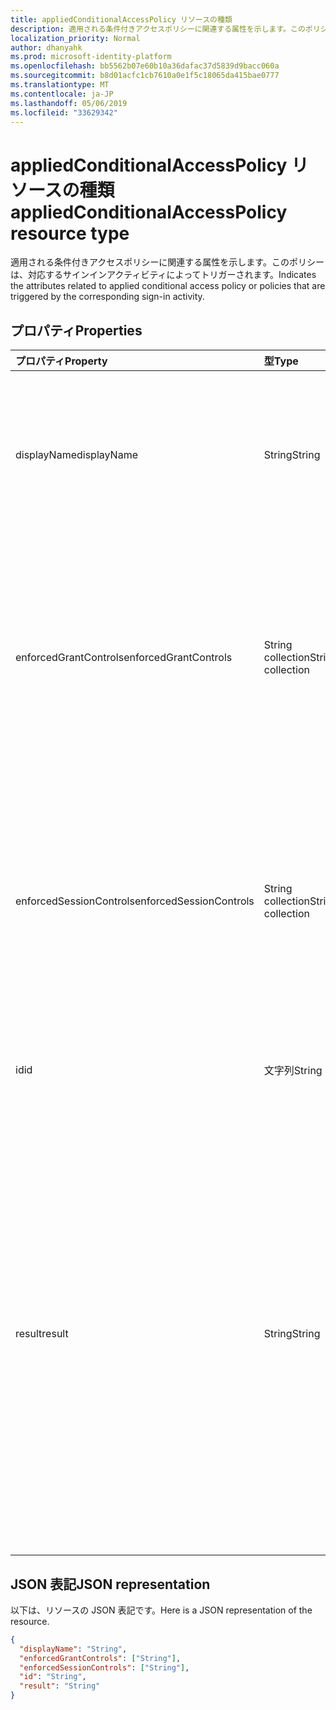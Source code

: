 ```yaml
---
title: appliedConditionalAccessPolicy リソースの種類
description: 適用される条件付きアクセスポリシーに関連する属性を示します。このポリシーは、対応するサインインアクティビティによってトリガーされます。
localization_priority: Normal
author: dhanyahk
ms.prod: microsoft-identity-platform
ms.openlocfilehash: bb5562b07e60b10a36dafac37d5839d9bacc060a
ms.sourcegitcommit: b8d01acfc1cb7610a0e1f5c18065da415bae0777
ms.translationtype: MT
ms.contentlocale: ja-JP
ms.lasthandoff: 05/06/2019
ms.locfileid: "33629342"
---
```

# <a name="appliedconditionalaccesspolicy-resource-type"></a><span data-ttu-id="69ab1-103">appliedConditionalAccessPolicy リソースの種類</span><span class="sxs-lookup"><span data-stu-id="69ab1-103">appliedConditionalAccessPolicy resource type</span></span>

<span data-ttu-id="69ab1-104">適用される条件付きアクセスポリシーに関連する属性を示します。このポリシーは、対応するサインインアクティビティによってトリガーされます。</span><span class="sxs-lookup"><span data-stu-id="69ab1-104">Indicates the attributes related to applied conditional access policy or policies that are triggered by the corresponding sign-in activity.</span></span>

## <a name="properties"></a><span data-ttu-id="69ab1-105">プロパティ</span><span class="sxs-lookup"><span data-stu-id="69ab1-105">Properties</span></span>

| <span data-ttu-id="69ab1-106">プロパティ</span><span class="sxs-lookup"><span data-stu-id="69ab1-106">Property</span></span>   | <span data-ttu-id="69ab1-107">型</span><span class="sxs-lookup"><span data-stu-id="69ab1-107">Type</span></span> |<span data-ttu-id="69ab1-108">説明</span><span class="sxs-lookup"><span data-stu-id="69ab1-108">Description</span></span>|
|:---------------|:--------|:----------|
|<span data-ttu-id="69ab1-109">displayName</span><span class="sxs-lookup"><span data-stu-id="69ab1-109">displayName</span></span>|<span data-ttu-id="69ab1-110">String</span><span class="sxs-lookup"><span data-stu-id="69ab1-110">String</span></span>|<span data-ttu-id="69ab1-111">条件付きアクセスポリシーの名前を参照します (例: "Salesforce の MFA が必要")。</span><span class="sxs-lookup"><span data-stu-id="69ab1-111">Refers to the Name of the conditional access policy (example: “Require MFA for Salesforce”).</span></span>|
|<span data-ttu-id="69ab1-112">enforcedGrantControls</span><span class="sxs-lookup"><span data-stu-id="69ab1-112">enforcedGrantControls</span></span>|<span data-ttu-id="69ab1-113">String collection</span><span class="sxs-lookup"><span data-stu-id="69ab1-113">String collection</span></span>|<span data-ttu-id="69ab1-114">条件付きアクセスポリシーによって適用される grant コントロールを参照します (例: "多要素認証を必要とする")。</span><span class="sxs-lookup"><span data-stu-id="69ab1-114">Refers to the grant controls enforced by the conditional access policy (example: “Require multi-factor authentication”).</span></span>|
|<span data-ttu-id="69ab1-115">enforcedSessionControls</span><span class="sxs-lookup"><span data-stu-id="69ab1-115">enforcedSessionControls</span></span>|<span data-ttu-id="69ab1-116">String collection</span><span class="sxs-lookup"><span data-stu-id="69ab1-116">String collection</span></span>|<span data-ttu-id="69ab1-117">条件付きアクセスポリシーによって適用されるセッションコントロールを参照します (例: "アプリ強制コントロールが必要です")。</span><span class="sxs-lookup"><span data-stu-id="69ab1-117">Refers to the session controls enforced by the conditional access policy (example: “Require app enforced controls”).</span></span>|
|<span data-ttu-id="69ab1-118">id</span><span class="sxs-lookup"><span data-stu-id="69ab1-118">id</span></span>|<span data-ttu-id="69ab1-119">文字列</span><span class="sxs-lookup"><span data-stu-id="69ab1-119">String</span></span>|<span data-ttu-id="69ab1-120">条件付きアクセスの一意の GUID。 y</span><span class="sxs-lookup"><span data-stu-id="69ab1-120">Unique GUID of the conditional access polic.y</span></span>|
|<span data-ttu-id="69ab1-121">result</span><span class="sxs-lookup"><span data-stu-id="69ab1-121">result</span></span>|<span data-ttu-id="69ab1-122">String</span><span class="sxs-lookup"><span data-stu-id="69ab1-122">String</span></span>| <span data-ttu-id="69ab1-123">トリガーされた CA ポリシーの結果を示します。</span><span class="sxs-lookup"><span data-stu-id="69ab1-123">Indicates the result of the CA policy that was triggered.</span></span> <span data-ttu-id="69ab1-124">使用可能な値は次のいずれかです。</span><span class="sxs-lookup"><span data-stu-id="69ab1-124">Possible values are:</span></span><br/>`success`<br/>`failure`<br/><span data-ttu-id="69ab1-125">`notApplied`-ポリシー条件が満たされていないため、ポリシーは適用されません。</span><span class="sxs-lookup"><span data-stu-id="69ab1-125">`notApplied` - Policy isn't applied because policy conditions were not met.</span></span><br/><span data-ttu-id="69ab1-126">`notEnabled`-これは、ポリシーが無効な状態になっているためです。</span><span class="sxs-lookup"><span data-stu-id="69ab1-126">`notEnabled` - This is due to the policy in disabled state.</span></span>|

## <a name="json-representation"></a><span data-ttu-id="69ab1-127">JSON 表記</span><span class="sxs-lookup"><span data-stu-id="69ab1-127">JSON representation</span></span>

<span data-ttu-id="69ab1-128">以下は、リソースの JSON 表記です。</span><span class="sxs-lookup"><span data-stu-id="69ab1-128">Here is a JSON representation of the resource.</span></span>

<!-- {
  "blockType": "resource",
  "optionalProperties": [

  ],
  "@odata.type": "microsoft.graph.appliedConditionalAccessPolicy"
}-->

```json
{
  "displayName": "String",
  "enforcedGrantControls": ["String"],
  "enforcedSessionControls": ["String"],
  "id": "String",
  "result": "String"
}

```

<!-- uuid: 8fcb5dbc-d5aa-4681-8e31-b001d5168d79
2015-10-25 14:57:30 UTC -->
<!-- {
  "type": "#page.annotation",
  "description": "appliedConditionalAccessPolicy resource",
  "keywords": "",
  "section": "documentation",
  "tocPath": ""
}-->
